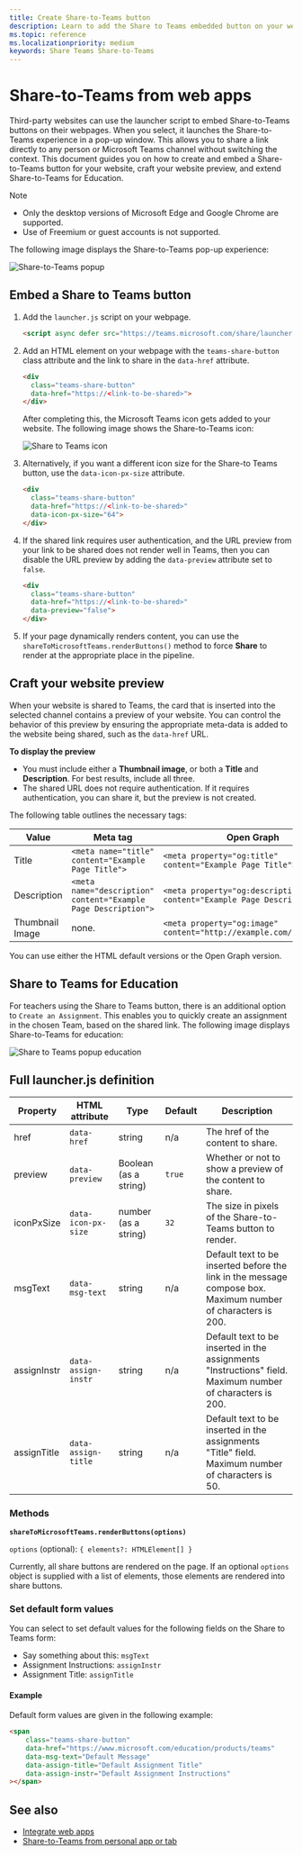 ```yaml
---
title: Create Share-to-Teams button
description: Learn to add the Share to Teams embedded button on your website, with a website preview, using Code samples 
ms.topic: reference
ms.localizationpriority: medium
keywords: Share Teams Share-to-Teams
---
```

# Share-to-Teams from web apps

Third-party websites can use the launcher script to embed Share-to-Teams buttons on their webpages. When you select, it launches the Share-to-Teams experience in a pop-up window. This allows you to share a link directly to any person or Microsoft Teams channel without switching the context. This document guides you on how to create and embed a Share-to-Teams button for your website, craft your website preview, and extend Share-to-Teams for Education.

> [!NOTE]
> * Only the desktop versions of Microsoft&nbsp;Edge and Google Chrome are supported.
> * Use of Freemium or guest accounts is not supported.  

The following image displays the Share-to-Teams pop-up experience:

![Share-to-Teams popup](~/assets/images/share-to-teams-popup.png)

## Embed a Share to Teams button

1. Add the `launcher.js` script on your webpage.

    ```html
    <script async defer src="https://teams.microsoft.com/share/launcher.js"></script>
    ```

1. Add an HTML element on your webpage with the `teams-share-button` class attribute and the link to share in the `data-href` attribute.

    ```html
    <div
      class="teams-share-button"
      data-href="https://<link-to-be-shared>">
    </div>
    ```

    After completing this, the Microsoft Teams icon gets added to your website. The following image shows the Share-to-Teams icon:

    ![Share to Teams icon](~/assets/icons/share-to-teams-icon.png)

1. Alternatively, if you want a different icon size for the Share-to Teams button, use the `data-icon-px-size` attribute.

    ```html
    <div
      class="teams-share-button"
      data-href="https://<link-to-be-shared>"
      data-icon-px-size="64">
    </div>
    ```
1. If the shared link requires user authentication, and the URL preview from your link to be shared does not render well in Teams, then you can disable the URL preview by adding the `data-preview` attribute set to `false`.

    ```html
    <div
      class="teams-share-button"
      data-href="https://<link-to-be-shared>"
      data-preview="false">
    </div>
    ```

1. If your page dynamically renders content, you can use the `shareToMicrosoftTeams.renderButtons()` method to force **Share** to render at the appropriate place in the pipeline.

## Craft your website preview

When your website is shared to Teams, the card that is inserted into the selected channel contains a preview of your website. You can control the behavior of this preview by ensuring the appropriate meta-data is added to the website being shared, such as the `data-href` URL.  

**To display the preview**

* You must include either a **Thumbnail image**, or both a **Title** and **Description**. For best results, include all three.
* The shared URL does not require authentication. If it requires authentication, you can share it, but the preview is not created.

The following table outlines the necessary tags:

|Value|Meta tag| Open Graph|
|----|----|----|
|Title|`<meta name="title" content="Example Page Title">`|`<meta property="og:title" content="Example Page Title">`|
|Description|`<meta name="description" content="Example Page Description">`|`<meta property="og:description" content="Example Page Description">`|
|Thumbnail Image| none. |`<meta property="og:image" content="http://example.com/image.jpg">`|

You can use either the HTML default versions or the Open Graph version.

## Share to Teams for Education

For teachers using the Share to Teams button, there is an additional option to `Create an Assignment`. This enables you to quickly create an assignment in the chosen Team, based on the shared link. The following image displays Share-to-Teams for education: 

![Share to Teams popup education](~/assets/images/share-to-teams-popup-edu.png)

## Full launcher.js definition

| Property | HTML attribute | Type | Default | Description |
| -------------- | ---------------------- | --------------------- | ------- | ---------------------------------------------------------------------- |
| href | `data-href` | string | n/a | The href of the content to share. |
| preview | `data-preview` | Boolean (as a string) | `true` | Whether or not to show a preview of the content to share. |
| iconPxSize | `data-icon-px-size` | number (as a string) | `32` | The size in pixels of the Share-to-Teams button to render. |
| msgText | `data-msg-text` | string | n/a | Default text to be inserted before the link in the message compose box. Maximum number of characters is 200. |
| assignInstr | `data-assign-instr` | string | n/a | Default text to be inserted in the assignments "Instructions" field. Maximum number of characters is 200. |
| assignTitle | `data-assign-title` | string | n/a | Default text to be inserted in the assignments "Title" field. Maximum number of characters is 50. |

### Methods

**`shareToMicrosoftTeams.renderButtons(options)`**

`options` (optional): `{ elements?: HTMLElement[] }`

Currently, all share buttons are rendered on the page. If an optional `options` object is supplied with a list of elements, those elements are rendered into share buttons.

### Set default form values

You can select to set default values for the following fields on the Share to Teams form:

* Say something about this: `msgText`
* Assignment Instructions: `assignInstr`
* Assignment Title: `assignTitle`

#### Example

 Default form values are given in the following example:

```html
<span
    class="teams-share-button"
    data-href="https://www.microsoft.com/education/products/teams"
    data-msg-text="Default Message"
    data-assign-title="Default Assignment Title"
    data-assign-instr="Default Assignment Instructions"
></span>
```

## See also

* [Integrate web apps](~/samples/integrate-web-apps-overview.md)
* [Share-to-Teams from personal app or tab](share-to-teams%20from%20personal%20app%20or%20tab.md)
